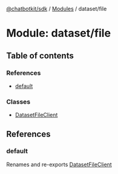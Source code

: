 [@chatbotkit/sdk](../README.md) / [Modules](../modules.md) / dataset/file

# Module: dataset/file

## Table of contents

### References

- [default](dataset_file.md#default)

### Classes

- [DatasetFileClient](../classes/dataset_file.DatasetFileClient.md)

## References

### default

Renames and re-exports [DatasetFileClient](../classes/dataset_file.DatasetFileClient.md)
